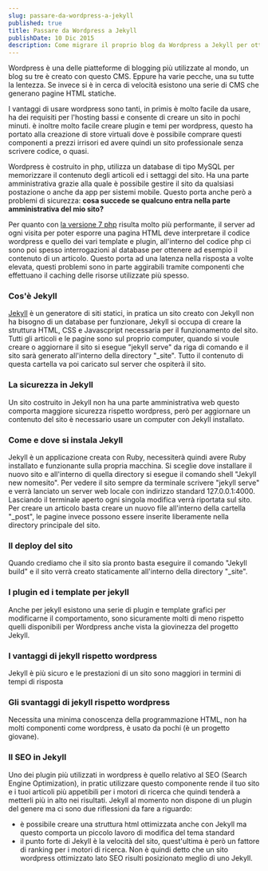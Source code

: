 ```yaml
---
slug: passare-da-wordpress-a-jekyll
published: true
title: Passare da Wordpress a Jekyll
publishDate: 10 Dic 2015
description: Come migrare il proprio blog da Wordpress a Jekyll per ottenere migliori performance
---
```


Wordpress è una delle piatteforme di blogging più utilizzate al mondo, un blog su tre è creato con questo CMS. Eppure ha varie pecche, una su tutte la lentezza. Se invece si è in cerca di velocità esistono una serie di CMS che generano pagine HTML statiche.

<!--more-->

I vantaggi di usare wordpress sono tanti, in primis è molto facile da usare, ha dei requisiti per l'hosting bassi e consente di creare un sito in pochi minuti. è inoltre molto facile creare plugin e temi per wordpress, questo ha portato alla creazione di store virtuali dove è possibile comprare questi componenti a prezzi irrisori ed avere quindi un sito professionale senza scrivere codice, o quasi.

Wordpress è costruito in php, utilizza un database di tipo MySQL per memorizzare il contenuto degli articoli ed i settaggi del sito. Ha una parte amministrativa grazie alla quale è possibile gestire il sito da qualsiasi postazione o anche da app per sistemi mobile. Questo porta anche però a problemi di sicurezza: **cosa succede se qualcuno entra nella parte amministrativa del mio sito?**

Per quanto con [la versione 7 php](http://thenextweb.com/dd/2015/12/10/php-7-is-now-available-and-its-the-biggest-update-in-years/) risulta molto più performante, il server ad ogni visita per poter esporre una pagina HTML deve interpretare il codice wordpress e quello dei vari template e plugin, all'interno del codice php ci sono poi spesso interrogazioni al database per ottenere ad esempio il contenuto di un articolo. Questo porta ad una latenza nella risposta a volte elevata, questi problemi sono in parte aggirabili tramite componenti che effettuano il caching delle risorse utilizzate più spesso.

### Cos'è Jekyll

[Jekyll](http://jekyllrb.com/) è un generatore di siti statici, in pratica un sito creato con Jekyll non ha bisogno di un database per funzionare, Jekyll si occupa di creare la struttura HTML, CSS e Javascpript necessaria per il funzionamento del sito. Tutti gli articoli e le pagine sono sul proprio computer, quando si voule creare o aggiornare il sito si esegue "jekyll serve" da riga di comando e il sito sarà generato all'interno della directory "_site". Tutto il contenuto di questa cartella va poi caricato sul server che ospiterà il sito.

### La sicurezza in Jekyll

Un sito costruito in Jekyll non ha una parte amministrativa web questo comporta maggiore sicurezza rispetto wordpress, però per aggiornare un contenuto del sito è necessario usare un computer con Jekyll installato.

### Come e dove si instala Jekyll

Jekyll è un applicazione creata con Ruby, necessiterà quindi avere Ruby installato e funzionante sulla propria macchina. Si sceglie dove installare il nuovo sito e all'interno di quella directory si esegue il comando shell "Jekyll new nomesito". Per vedere il sito sempre da terminale scrivere "jekyll serve" e verrà lanciato un server web locale con indirizzo standard 127.0.0.1:4000. Lasciando il terminale aperto ogni singola modifica verrà riportata sul sito. Per creare un articolo basta creare un nuovo file all'interno della cartella "_post", le pagine invece possono essere inserite liberamente nella directory principale del sito.

### Il deploy del sito

Quando crediamo che il sito sia pronto basta eseguire il comando "Jekyll build" e il sito verrà creato staticamente all'interno della directory "_site".

### I plugin ed i template per jekyll

Anche per jekyll esistono una serie di plugin e template grafici per modificarne il comportamento, sono sicuramente molti di meno rispetto quelli disponibili per Wordpress anche vista la giovinezza del progetto Jekyll.

### I vantaggi di jekyll rispetto wordpress

Jekyll è più sicuro e le prestazioni di un sito sono maggiori in termini di tempi di risposta

### Gli svantaggi di jekyll rispetto wordpress

Necessita una minima conoscenza della programmazione HTML, non ha molti componenti come wordpress, è usato da pochi (è un progetto giovane).

### Il SEO in Jekyll

Uno dei plugin più utilizzati in wordpress è quello relativo al SEO (Search Engine Optimization), in pratic utilizzare questo componente rende il tuo sito e i tuoi articoli più appetibili per i motori di ricerca che quindi tenderà a metterli più in alto nei risultati. Jekyll al momento non dispone di un plugin del genere ma ci sono due riflessioni da fare a riguardo:

- è possibile creare una struttura html ottimizzata anche con Jekyll ma questo comporta un piccolo lavoro di modifica del tema standard
- il punto forte di Jekyll è la velocità del sito, quest'ultima è però un fattore di ranking per i motori di ricerca. Non è quindi detto che un sito wordpress ottimizzato lato SEO risulti posizionato meglio di uno Jekyll.
